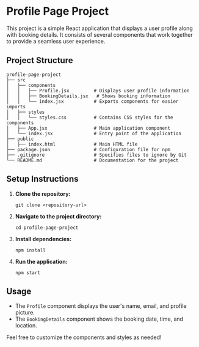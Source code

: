 # Profile Page Project

This project is a simple React application that displays a user profile along with booking details. It consists of several components that work together to provide a seamless user experience.

## Project Structure

```
profile-page-project
├── src
│   ├── components
│   │   ├── Profile.jsx         # Displays user profile information
│   │   ├── BookingDetails.jsx   # Shows booking information
│   │   └── index.jsx           # Exports components for easier imports
│   ├── styles
│   │   └── styles.css          # Contains CSS styles for the components
│   ├── App.jsx                 # Main application component
│   └── index.jsx               # Entry point of the application
├── public
│   ├── index.html              # Main HTML file
├── package.json                # Configuration file for npm
├── .gitignore                  # Specifies files to ignore by Git
└── README.md                   # Documentation for the project
```

## Setup Instructions

1. **Clone the repository:**
   ```
   git clone <repository-url>
   ```

2. **Navigate to the project directory:**
   ```
   cd profile-page-project
   ```

3. **Install dependencies:**
   ```
   npm install
   ```

4. **Run the application:**
   ```
   npm start
   ```

## Usage

- The `Profile` component displays the user's name, email, and profile picture.
- The `BookingDetails` component shows the booking date, time, and location.

Feel free to customize the components and styles as needed!